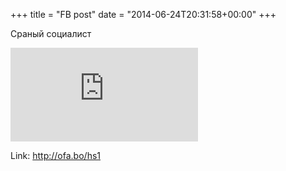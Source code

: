 +++
title = "FB post"
date = "2014-06-24T20:31:58+00:00"
+++

Сраный социалист

![Photo](https://external.xx.fbcdn.net/safe_image.php?d=AQBwI_i13e5TUxMU&w=130&h=130&url=https%3A%2F%2Fscontent-a-ord.xx.fbcdn.net%2Fhphotos-xpf1%2Ft1.0-9%2Fs720x720%2F10464070_10152388508516749_7102253438423161609_n.png&cfs=1&_nc_hash=AQDp4iozVh-eF4Yu)


Link: http://ofa.bo/hs1
